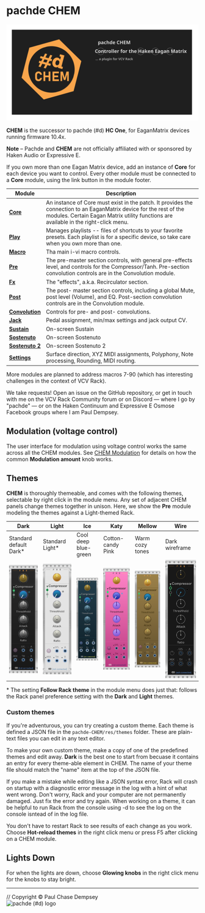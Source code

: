 # pachde CHEM

![CHEM banner](./image/repo-banner.svg)

**CHEM** is the successor to pachde (#d) **HC One**, for EaganMatrix devices running firmware 10.4x.

**Note** – Pachde and **CHEM** are not officially affiliated with or sponsored by Haken Audio or Expressive E.

If you own more than one Eagan Matrix device, add an instance of **Core** for each device you want to control.
Every other module must be connected to a **Core** module, using the link button in the module footer.

| Module | Description |
| -- | -- |
| [**Core**](./core.md)  | An instance of Core must exist in the patch. It provides the connection to an EaganMatrix device for the rest of the modules. Certain Eagan Matrix utility functions are available in the right-click menu. |
| [**Play**](./play.md)  | Manages playlists -- files of shortcuts to your favorite presets. Each playlist is for a specific device, so take care when you own more than one. |
| [**Macro**](./macro.md) | Tha main i-vi macro controls. |
| [**Pre**](./pre.md)   | The pre-master section controls, with general pre-effects level, and controls for the Compressor/Tanh. Pre-section convolution controls are in the Convolution module. |
| [**Fx**](./fx.md)    | The "effects", a.k.a. Recirculator section. |
| [**Post**](./post.md)  | The post- master section controls, including a global Mute, post level (Volume), and EQ. Post-section convolution controls are in the Convolution module.|
| [**Convolution**](./convo.md) | Controls for pre- and post- convolutions. |
| [**Jack**](./jack.md)  | Pedal assignment, min/max settings and jack output CV. |
| [**Sustain**](./sus.md)  | On-screen Sustain |
| [**Sostenuto**](./sus.md)  | On-screen Sostenuto |
| [**Sostenuto 2**](./sus.md)  | On-screen Sostenuto 2 |
| [**Settings**](./settings.md) | Surface direction, XYZ MIDI assignments, Polyphony, Note processing, Rounding, MIDI routing. |

More modules are planned to address macros 7-90 (which has interesting challenges in the context of VCV Rack).

We take requests! Open an issue on the GitHub repository,
 or get in touch with me on the VCV Rack Community forum or on Discord — where I go by "pachde" — or on the Haken Continuum and Expressive E Osmose Facebook groups where I am Paul Dempsey.

## Modulation (voltage control)

The user interface for modulation using voltage control works the same across all the CHEM modules.
See [CHEM Modulation](./modulation.md) for details on how the common **Modulation amount** knob works.

## Themes

**CHEM** is thoroughly themeable, and comes with the following themes, selectable by right click in the module menu.
Any set of adjacent CHEM panels change themes together in unison.
Here, we show the **Pre** module modeling the themes against a Light-themed Rack.

| **Dark** | **Light** | **Ice** | **Katy** | **Mellow** |**Wire**   |
| -- | -- |-- |-- |-- |-- |
| Standard default Dark\* | Standard Light\* | Cool deep blue-green | Cotton-candy Pink |  Warm cozy tones | Dark wireframe |
| ![Dark theme](./image/dark.png) | ![Light theme](./image/light.png) | ![Ice theme](./image/ice.png) | ![Katy theme](./image/katy.png) | ![Mellow theme](./image/mellow.png)  | ![Wire theme](./image/wire.png) |

\* The setting **Follow Rack theme** in the module menu does just that: follows the Rack panel preference setting with the **Dark** and **Light** themes.

### Custom themes

If you're adventurous, you can try creating a custom theme.
Each theme is defined a JSON file in the `pachde-CHEM/res/themes` folder.
These are plain-text files you can edit in any text editor.

To make your own custom theme, make a copy of one of the predefined themes and edit away.
**Dark** is the best one to start from becuase it contains an entry for every theme-able element in CHEM.
The name of your theme file should match the "name" item at the top of the JSON file.

If you make a mistake while editing like a JSON syntax error,
Rack will crash on startup with a diagnostic error message in the log with a hint of what went wrong.
Don't worry, Rack and your computer are not permanently damaged. Just fix the error and try again.
When working on a theme, it can be helpful to run Rack from the console using -d to see the log on the console isntead of in the log file.

You don't have to restart Rack to see results of each change as you work.
Choose **Hot-reload themes** in the right click menu or press F5 after clicking on a CHEM module.

## Lights Down

For when the lights are down, choose **Glowing knobs** in the right click menu for the knobs to stay bright.

---

// Copyright © Paul Chase Dempsey\
![pachde (#d) logo](./image/Logo.svg)
